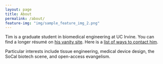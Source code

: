 ```yaml
---
layout: page
title: About
permalink: /about/
feature-img: "img/sample_feature_img_2.png"
---
```


Tim is a graduate student in biomedical engineering at UC Irvine. You can find a longer résumé on [his vanity site](https://tim-smith.us). Here is a [list of ways to contact him](http://tim-smith.us/contact/).

Particular interests include tissue engineering, medical device design, the SoCal biotech scene, and open-access evangelism.
